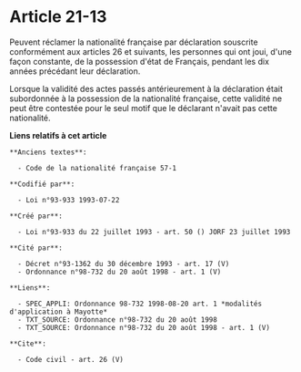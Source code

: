 # Article 21-13

Peuvent réclamer la nationalité française par déclaration souscrite conformément aux articles 26 et suivants, les personnes
qui ont joui, d'une façon constante, de la possession d'état de Français, pendant les dix années précédant leur déclaration. 

Lorsque la validité des actes passés antérieurement à la déclaration était subordonnée à la possession de la nationalité
française, cette validité ne peut être contestée pour le seul motif que le déclarant n'avait pas cette nationalité.

**Liens relatifs à cet article**

	**Anciens textes**:

	  - Code de la nationalité française 57-1

	**Codifié par**:

	  - Loi n°93-933 1993-07-22

	**Créé par**:

	  - Loi n°93-933 du 22 juillet 1993 - art. 50 () JORF 23 juillet 1993

	**Cité par**:

	  - Décret n°93-1362 du 30 décembre 1993 - art. 17 (V)
	  - Ordonnance n°98-732 du 20 août 1998 - art. 1 (V)

	**Liens**:

	  - SPEC_APPLI: Ordonnance 98-732 1998-08-20 art. 1 *modalités d'application à Mayotte*
	  - TXT_SOURCE: Ordonnance n°98-732 du 20 août 1998
	  - TXT_SOURCE: Ordonnance n°98-732 du 20 août 1998 - art. 1 (V)

	**Cite**:

	  - Code civil - art. 26 (V)
